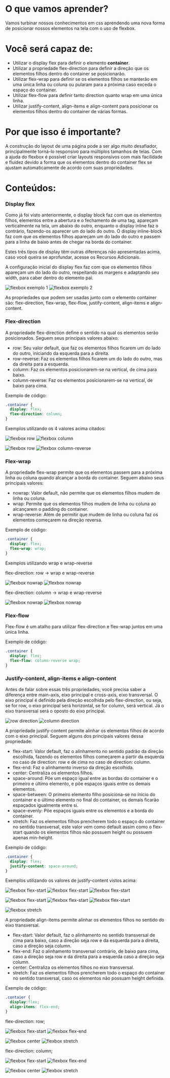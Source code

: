 # O que vamos aprender?

Vamos turbinar nossos conhecimentos em css aprendendo uma nova forma de posicionar nossos elementos na tela com o uso de flexbox.

# Você será capaz de:

*	Utilizar o display flex para definir o elemento **container**.
*	Utilizar a propriedade flex-direction para definir a direção que os elementos filhos dentro do container se posicionarão.
*	Utilizar flex-wrap para definir se os elementos filhos se manterão em uma única linha ou coluna ou pularam para a próxima caso exceda o espaço do container.
*	Utilizar flex-flow para definir tanto direction quanto wrap em uma única linha.
*	Utilizar justify-content, align-items e align-content para posicionar os elementos filhos dentro do container de várias formas.

# Por que isso é importante?

A construção do layout de uma página pode a ser algo muito desafiador, principalmente torná-lo responsivo para múltiplos tamanhos de telas. Com a ajuda do flexbox é possível criar layouts responsivos com mais facilidade e fluidez devido a forma que os elementos dentro do container flex se ajustam automaticamente de acordo com suas propriedades.

# Conteúdos:

### Display flex

Como já foi visto anteriormente, o display block faz com que os elementos filhos, elementos entre a abertura e o fechamento de uma tag, apareçam verticalmente na tela, um abaixo do outro, enquanto o display inline faz o contrário, fazendo-os aparecer um do lado do outro. O display inline-block faz com que os elementos filhos apareçam um do lado do outro e passem para a linha de baixo antes de chegar na borda do container.

Estes três tipos de display têm outras diferenças não apresentadas acima, caso você queira se aprofundar, acesse os Recursos Adicionais.

A configuração inicial do display flex faz com que os elementos filhos apareçam um do lado do outro, respeitando as margens e adaptando seu width, para caber dentro do elemento pai.

![flexbox exemplo 1](/ex1-flexbox-300.jpg)  ![flexbox exemplo 2](/ex2-flexbox-300.jpg)

As propriedades que podem ser usadas junto com o elemento container são: flex-direction, flex-wrap, flex-flow, justify-content, align-items e align-content.

### Flex-direction

A propriedade flex-direction define o sentido na qual os elementos serão posicionados. Seguem seus principais valores abaixo:

* row: Seu valor default, que faz os elementos filhos ficarem um do lado do outro, iniciando da esquerda para a direita.
* row-reverse: Faz os elementos filhos ficarem um do lado do outro, mas da direita para a esquerda.
* column: Faz os elementos posicionarem-se na vertical, de cima para baixo.
* column-reverse: Faz os elementos posicionarem-se na vertical, de baixo para cima.

Exemplo de código:
````css
.container {
  display: flex;
  flex-direction: column;
}
````

Exemplos utilizando os 4 valores acima citados:

![flexbox row](/ex3-flexbox-300.jpg)  ![flexbox column](/ex4-flexbox-300.jpg)

![flexbox row](/ex5-flexbox-300.jpg)  ![flexbox column-reverse](/ex6-flexbox-300.jpg)

### Flex-wrap

A propriedade flex-wrap permite que os elementos passem para a próxima linha ou coluna quando alcançar a borda do container. Seguem abaixo seus principais valores:

* nowrap: Valor default, não permite que os elementos filhos mudem de linha ou coluna.
* wrap: Permite que os elementos filhos mudem de linha ou coluna ao alcançarem o padding do container.
* wrap-reverse: Além de permitir que mudem de linha ou coluna faz os elementos começarem na direção reversa.

Exemplo de código:
````css
.container {
  display: flex;
  flex-wrap: wrap;
}
````
Exemplos utilizando wrap e wrap-reverse

flex-direction: row -> wrap e wrap-reverse

![flexbox nowrap](/ex7-flexbox-300.jpg)  ![flexbox nowrap](/ex8-flexbox-300.jpg)

flex-direction: column -> wrap e wrap-reverse

![flexbox nowrap](/ex9-flexbox-300.jpg)  ![flexbox nowrap](/ex10-flexbox-300.jpg)

### Flex-flow

Flex-flow é um atalho para utilizar flex-direction e flex-wrap juntos em uma única linha.

Exemplo de código:
````css
.container {
  display: flex;
  flex-flow: column-reverse wrap;
}
````

### Justify-content, align-items e align-content

Antes de falar sobre essas três propriedades, você precisa saber a diferença entre main-axis, eixo principal e cross-axis, eixo transversal. O eixo principal é definido pela direção escolhida pelo flex-direction, ou seja, se for row, o eixo principal será horizontal, se for column, será vertical. Já o eixo transversal será o oposto do eixo principal.

![row direction](/row.jpg) ![column direction](/column.jpg)

A propriedade justify-content permite alinhar os elementos filhos de acordo com o eixo principal. Seguem alguns dos principais valores dessa propriedade:

* flex-start: Valor default, faz o alinhamento no sentido padrão da direção escolhida, fazendo os elementos filhos começarem a partir da esquerda no caso de direction: row e de cima no caso de direction: column.
* flex-end: Faz o alinhamento inverso da direção escolhida.
* center: Centraliza os elementos filhos.
* space-around: Põe um espaço igual entre as bordas do container e o primeiro e último elemento, e põe espaços iguais entre os demais elementos.
* space-between: O primeiro elemento filho posiciona-se no ínicio do container e o último elemento no final do container, os demais ficarão espaçados igualmente entre si.
* space-evenly: Põe espaços iguais entre os elementos e a borda do container.
* stretch: Faz os elementos filhos prencherem todo o espaço do container no sentido transversal, este valor vem como default assim como o flex-start quando os elementos filhos não possuem height ou possuem apenas min-height.

Exemplo de código:
````css
.container {
  display: flex;
  justify-content: space-around;
}
````

Exemplos utilizando os valores de justify-content vistos acima:

![flexbox flex-start](/ex11-flexbox-300.jpg)  ![flexbox flex-start](/ex12-flexbox-300.jpg)  ![flexbox flex-start](/ex16-flexbox-300.jpg)

![flexbox flex-start](/ex14-flexbox-300.jpg)  ![flexbox flex-start](/ex15-flexbox-300.jpg)  ![flexbox flex-start](/ex13-flexbox-300.jpg)

![flexbox stretch](/ex17-flexbox-300.JPG)

A propriedade align-items permite alinhar os elementos filhos no sentido do eixo transversal.

* flex-start: Valor default, faz o alinhamento no sentido transversal de cima para baixo, caso a direção seja row e da esquerda para a direita, caso a direção seja column.
* flex-end: Faz o alinhamento transversal contrário, de baixo para cima, caso a direção seja row e da direita para a esquerda caso a direção seja column.
* center: Centraliza os elementos filhos no eixo transversal.
* stretch: Faz os elementos filhos prencherem todo o espaço do container no sentido transversal, caso os elementos não possuam height definida.

Exemplo de código:
````css
.contaier {
  display:flex;
  align-items: flex-end;
}
````

flex-direction: row;

![flexbox flex-start](/ex11-flexbox-300.jpg)  ![flexbox flex-end](/ex18-flexbox-300.JPG)

![flexbox center](/ex19-flexbox-300.JPG)  ![flexbox stretch](/ex17-flexbox-300.JPG)

flex-direction: column;

![flexbox flex-start](/ex20-flexbox-300.JPG)  ![flexbox flex-end](/ex21-flexbox-300.JPG)

![flexbox center](/ex22-flexbox-300.JPG)  ![flexbox stretch](/ex23-flexbox-300.JPG)


